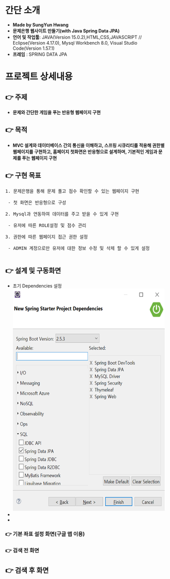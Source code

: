 # 간단 소개
- **Made by SungYun Hwang** 
- **문제은행 웹사이트 만들기(with Java Spring Data JPA)**
- **언어 및 작업툴**: JAVA(Version 15.0.2),HTML,CSS,JAVASCRIPT // Eclipse(Version 4.17.0), Mysql Workbench 8.0, Visual Studio Code(Version 1.57.1)
- **프레임** : SPRING DATA JPA


# 프로젝트 상세내용
## :point_right: 주제

- **문제와 간단한 게임을 푸는 반응형 웹페이지 구현**

## :point_right: 목적

- **MVC 설계와 데이터베이스 간의 통신을 이해하고, 스프링 시큐리티를 적용해 권한별 웹페이지를 구현하고, 홈페이지 첫화면은 반응형으로 설계하며, 기본적인 게임과 문제를 푸는 웹페이지 구현**



## :point_right: 구현 목표
<pre>
1. 문제은행을 통해 문제 풀고 점수 확인할 수 있는 웹페이지 구현<br>
 - 첫 화면은 반응형으로 구성<br>
2. Mysql과 연동하여 데이터를 주고 받을 수 있게 구현<br>
 - 유저에 따른 ROLE설정 및 점수 관리<br>
3. 권한에 따른 웹페이지 접근 권한 설정<br>
 - ADMIN 계정으로만 유저에 대한 정보 수정 및 삭제 할 수 있게 설정<br>
</pre>

## :point_right: 설계 및 구동화면
* 초기 Dependencies 설정<br>
<img src="../image/spring0.png"  width="700" height="700"><br>
* <br>
* <br>

### :point_right: 기본 좌표 설정 화면(구글 맵 이용)
### :point_right: 검색 전 화면
<!-- <img src="https://github.com/3mstory/3ms/blob/master/3ms%20%EC%BA%A1%EC%B2%98%EC%82%AC%EC%A7%84/tmssulTable.PNG"> -->

## :point_right: 검색 후 화면

